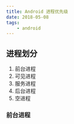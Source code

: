 ```yaml
---
title: Android 进程优先级
date: 2018-05-08
tags:
	- android
---
```


## 进程划分

1. 前台进程
2. 可见进程
3. 服务进程
4. 后台进程
5. 空进程



### 前台进程


